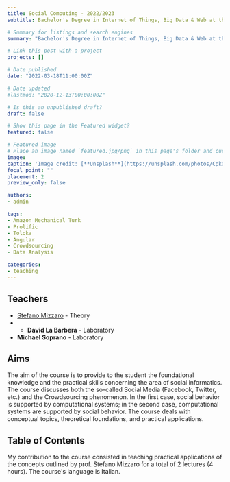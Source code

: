 ```yaml
---
title: Social Computing - 2022/2023
subtitle: Bachelor's Degree in Internet of Things, Big Data & Web at the University of Udine, Academic Year 2022/2023

# Summary for listings and search engines
summary: "Bachelor's Degree in Internet of Things, Big Data & Web at the University of Udine. Academic Year 2022/2023. Lectures: 2. Hours: 4"

# Link this post with a project
projects: []

# Date published
date: "2022-03-18T11:00:00Z"

# Date updated
#lastmod: "2020-12-13T00:00:00Z"

# Is this an unpublished draft?
draft: false

# Show this page in the Featured widget?
featured: false

# Featured image
# Place an image named `featured.jpg/png` in this page's folder and customize its options here.
image:
caption: 'Image credit: [**Unsplash**](https://unsplash.com/photos/CpkOjOcXdUY)'
focal_point: ""
placement: 2
preview_only: false

authors:
- admin

tags:
- Amazon Mechanical Turk
- Prolific
- Toloka
- Angular
- Crowdsourcing
- Data Analysis

categories:
- teaching
---
```


## Teachers

- [Stefano Mizzaro](https://users.dimi.uniud.it/~stefano.mizzaro/ "Stefano Mizzaro") - Theory
- - **David La Barbera** - Laboratory
- **Michael Soprano** - Laboratory

## Aims

The aim of the course is to provide to the student the foundational knowledge and the
practical skills concerning the area of social informatics.
The course discusses both the so-called Social Media (Facebook, Twitter, etc.)
and the Crowdsourcing phenomenon. In the first case, social behavior is supported by
computational systems; in the second case, computational systems are supported by social behavior.
The course deals with conceptual topics, theoretical foundations, and practical applications.

## Table of Contents

My contribution to the course consisted in teaching practical applications of the concepts outlined by prof. Stefano Mizzaro
for a total of 2 lectures (4 hours). The course's language is Italian.
